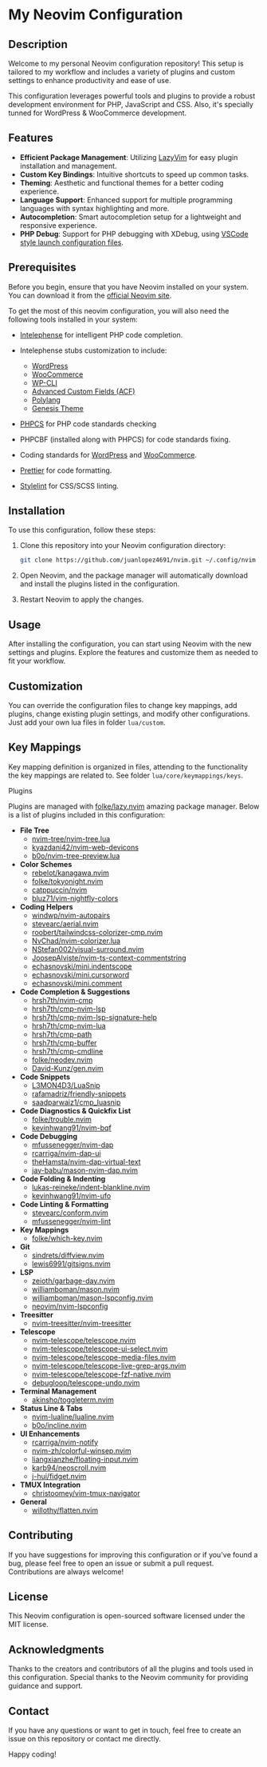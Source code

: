 # My Neovim Configuration

## Description

Welcome to my personal Neovim configuration repository! This setup is tailored
to my workflow and includes a variety of plugins and custom settings to enhance
productivity and ease of use.

This configuration leverages powerful tools and plugins to provide a robust
development environment for PHP, JavaScript and CSS. Also, it's specially tunned
for WordPress & WooCommerce development.

## Features

- **Efficient Package Management**: Utilizing
  [LazyVim](https://github.com/folke/lazy.nvim) for easy plugin installation and
  management.
- **Custom Key Bindings**: Intuitive shortcuts to speed up common tasks.
- **Theming**: Aesthetic and functional themes for a better coding experience.
- **Language Support**: Enhanced support for multiple programming languages with
  syntax highlighting and more.
- **Autocompletion**: Smart autocompletion setup for a lightweight and
  responsive experience.
- **PHP Debug**: Support for PHP debugging with XDebug, using [VSCode style
  launch configuration
  files](https://code.visualstudio.com/docs/editor/debugging#_launch-configurations).

## Prerequisites

Before you begin, ensure that you have Neovim installed on your system. You can
download it from the [official Neovim site](https://neovim.io/).

To get the most of this neovim configuration, you will also need the following
tools installed in your system:

- [Intelephense](https://intelephense.com/) for intelligent PHP code completion.
- Intelephense stubs customization to include:
  - [WordPress](https://github.com/php-stubs/wordpress-stubs)
  - [WooCommerce](https://github.com/php-stubs/woocommerce-stubs)
  - [WP-CLI](https://github.com/php-stubs/wp-cli-stubs)
  - [Advanced Custom Fields (ACF)](https://github.com/php-stubs/acf-pro-stubs)
  - [Polylang](https://github.com/polylang/polylang-stubs)
  - [Genesis
    Theme](https://marioyepes.com/blog/intelephense-wordpress-acf-genesis-conf/)

- [PHPCS](https://github.com/squizlabs/PHP_CodeSniffer) for PHP code standards
  checking
- PHPCBF (installed along with PHPCS) for code standards fixing.
- Coding standards for
  [WordPress](https://github.com/WordPress/WordPress-Coding-Standards) and
  [WooCommerce](https://github.com/woocommerce/woocommerce-sniffs/).
- [Prettier](https://prettier.io/) for code formatting.
- [Stylelint](https://stylelint.io/) for CSS/SCSS linting.

## Installation

To use this configuration, follow these steps:

1. Clone this repository into your Neovim configuration directory:

   ```bash
   git clone https://github.com/juanlopez4691/nvim.git ~/.config/nvim
   ```
1. Open Neovim, and the package manager will automatically download and install
   the plugins listed in the configuration.
1. Restart Neovim to apply the changes.

## Usage

After installing the configuration, you can start using Neovim with the new
settings and plugins. Explore the features and customize them as needed to fit
your workflow.

## Customization

You can override the configuration files to change key mappings, add plugins,
change existing plugin settings, and modify other configurations. Just add your
own lua files in folder `lua/custom`.

## Key Mappings

Key mapping definition is organized in files, attending to the functionality the
key mappings are related to. See folder `lua/core/keymappings/keys`.

Plugins

Plugins are managed with [folke/lazy.nvim](https://github.com/folke/lazy.nvim)
amazing package manager. Below is a list of plugins included in this
configuration:

- **File Tree**
  - [nvim-tree/nvim-tree.lua](https://github.com/nvim-tree/nvim-tree.lua)
  - [kyazdani42/nvim-web-devicons](https://github.com/kyazdani42/nvim-web-devicons)
  - [b0o/nvim-tree-preview.lua](https://github.com/b0o/nvim-tree-preview.lua)
- **Color Schemes**
  - [rebelot/kanagawa.nvim](https://github.com/rebelot/kanagawa.nvim)
  - [folke/tokyonight.nvim](https://github.com/folke/tokyonight.nvim)
  - [catppuccin/nvim](https://github.com/catppuccin/nvim)
  - [bluz71/vim-nightfly-colors](https://github.com/bluz71/vim-nightfly-colors)
- **Coding Helpers**
  - [windwp/nvim-autopairs](https://github.com/windwp/nvim-autopairs)
  - [stevearc/aerial.nvim](https://github.com/stevearc/aerial.nvim)
  - [roobert/tailwindcss-colorizer-cmp.nvim](https://github.com/roobert/tailwindcss-colorizer-cmp.nvim)
  - [NvChad/nvim-colorizer.lua](https://github.com/NvChad/nvim-colorizer.lua)
  - [NStefan002/visual-surround.nvim](https://github.com/NStefan002/visual-surround.nvim)
  - [JoosepAlviste/nvim-ts-context-commentstring](https://github.com/JoosepAlviste/nvim-ts-context-commentstring)
  - [echasnovski/mini.indentscope](https://github.com/echasnovski/mini.indentscope)
  - [echasnovski/mini.cursorword](https://github.com/echasnovski/mini.cursorword)
  - [echasnovski/mini.comment](https://github.com/echasnovski/mini.comment)
- **Code Completion & Suggestions**
  - [hrsh7th/nvim-cmp](https://github.com/hrsh7th/nvim-cmp)
  - [hrsh7th/cmp-nvim-lsp](https://github.com/hrsh7th/cmp-nvim-lsp)
  - [hrsh7th/cmp-nvim-lsp-signature-help](https://github.com/hrsh7th/cmp-nvim-lsp-signature-help)
  - [hrsh7th/cmp-nvim-lua](https://github.com/hrsh7th/cmp-nvim-lua)
  - [hrsh7th/cmp-path](https://github.com/hrsh7th/cmp-path)
  - [hrsh7th/cmp-buffer](https://github.com/hrsh7th/cmp-buffer)
  - [hrsh7th/cmp-cmdline](https://github.com/hrsh7th/cmp-cmdline)
  - [folke/neodev.nvim](https://github.com/folke/neodev.nvim)
  - [David-Kunz/gen.nvim](https://github.com/David-Kunz/gen.nvim)
- **Code Snippets**
  - [L3MON4D3/LuaSnip](https://github.com/L3MON4D3/LuaSnip)
  - [rafamadriz/friendly-snippets](https://github.com/rafamadriz/friendly-snippets)
  - [saadparwaiz1/cmp_luasnip](https://github.com/saadparwaiz1/cmp_luasnip)
- **Code Diagnostics & Quickfix List**
  - [folke/trouble.nvim](https://github.com/folke/trouble.nvim)
  - [kevinhwang91/nvim-bqf](https://github.com/kevinhwang91/nvim-bqf)
- **Code Debugging**
  - [mfussenegger/nvim-dap](https://github.com/mfussenegger/nvim-dap)
  - [rcarriga/nvim-dap-ui](https://github.com/rcarriga/nvim-dap-ui)
  - [theHamsta/nvim-dap-virtual-text](https://github.com/theHamsta/nvim-dap-virtual-text)
  - [jay-babu/mason-nvim-dap.nvim](https://github.com/jay-babu/mason-nvim-dap.nvim)
- **Code Folding & Indenting**
  - [lukas-reineke/indent-blankline.nvim](https://github.com/lukas-reineke/indent-blankline.nvim)
  - [kevinhwang91/nvim-ufo](https://github.com/kevinhwang91/nvim-ufo)
- **Code Linting & Formatting**
  - [stevearc/conform.nvim](https://github.com/stevearc/conform.nvim)
  - [mfussenegger/nvim-lint](https://github.com/mfussenegger/nvim-lint)
- **Key Mappings**
  - [folke/which-key.nvim](https://github.com/folke/which-key.nvim)
- **Git**
  - [sindrets/diffview.nvim](https://github.com/sindrets/diffview.nvim)
  - [lewis6991/gitsigns.nvim](https://github.com/lewis6991/gitsigns.nvim)
- **LSP**
  - [zeioth/garbage-day.nvim](https://github.com/zeioth/garbage-day.nvim)
  - [williamboman/mason.nvim](https://github.com/williamboman/mason.nvim)
  - [williamboman/mason-lspconfig.nvim](https://github.com/williamboman/mason-lspconfig.nvim)
  - [neovim/nvim-lspconfig](https://github.com/neovim/nvim-lspconfig)
- **Treesitter**
  - [nvim-treesitter/nvim-treesitter](https://github.com/nvim-treesitter/nvim-treesitter)
- **Telescope**
  - [nvim-telescope/telescope.nvim](https://github.com/nvim-telescope/telescope.nvim)
  - [nvim-telescope/telescope-ui-select.nvim](https://github.com/nvim-telescope/telescope-ui-select.nvim)
  - [nvim-telescope/telescope-media-files.nvim](https://github.com/nvim-telescope/telescope-media-files.nvim)
  - [nvim-telescope/telescope-live-grep-args.nvim](https://github.com/nvim-telescope/telescope-live-grep-args.nvim)
  - [nvim-telescope/telescope-fzf-native.nvim](https://github.com/nvim-telescope/telescope-fzf-native.nvim)
  - [debugloop/telescope-undo.nvim](https://github.com/debugloop/telescope-undo.nvim)
- **Terminal Management**
  - [akinsho/toggleterm.nvim](https://github.com/akinsho/toggleterm.nvim)
- **Status Line & Tabs**
  - [nvim-lualine/lualine.nvim](https://github.com/nvim-lualine/lualine.nvim)
  - [b0o/incline.nvim](https://github.com/b0o/incline.nvim)
- **UI Enhancements**
  - [rcarriga/nvim-notify](https://github.com/rcarriga/nvim-notify)
  - [nvim-zh/colorful-winsep.nvim](https://github.com/nvim-zh/colorful-winsep.nvim)
  - [liangxianzhe/floating-input.nvim](https://github.com/liangxianzhe/floating-input.nvim)
  - [karb94/neoscroll.nvim](https://github.com/karb94/neoscroll.nvim)
  - [j-hui/fidget.nvim](https://github.com/j-hui/fidget.nvim)
- **TMUX Integration**
  - [christoomey/vim-tmux-navigator](https://github.com/christoomey/vim-tmux-navigator)
- **General**
  - [willothy/flatten.nvim](https://github.com/willothy/flatten.nvim)

## Contributing

If you have suggestions for improving this configuration or if you've found a
bug, please feel free to open an issue or submit a pull request. Contributions
are always welcome!

## License

This Neovim configuration is open-sourced software licensed under the MIT
license.

## Acknowledgments

Thanks to the creators and contributors of all the plugins and tools used in
this configuration. Special thanks to the Neovim community for providing
guidance and support.

## Contact

If you have any questions or want to get in touch, feel free to create an issue
on this repository or contact me directly.

Happy coding!
